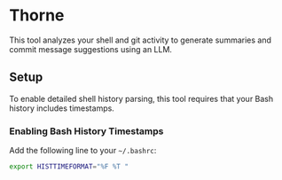 # Thorne

This tool analyzes your shell and git activity to generate summaries and commit message suggestions using an LLM.

## Setup

To enable detailed shell history parsing, this tool requires that your Bash history includes timestamps.

### Enabling Bash History Timestamps

Add the following line to your `~/.bashrc`:

```bash
export HISTTIMEFORMAT="%F %T "
```
